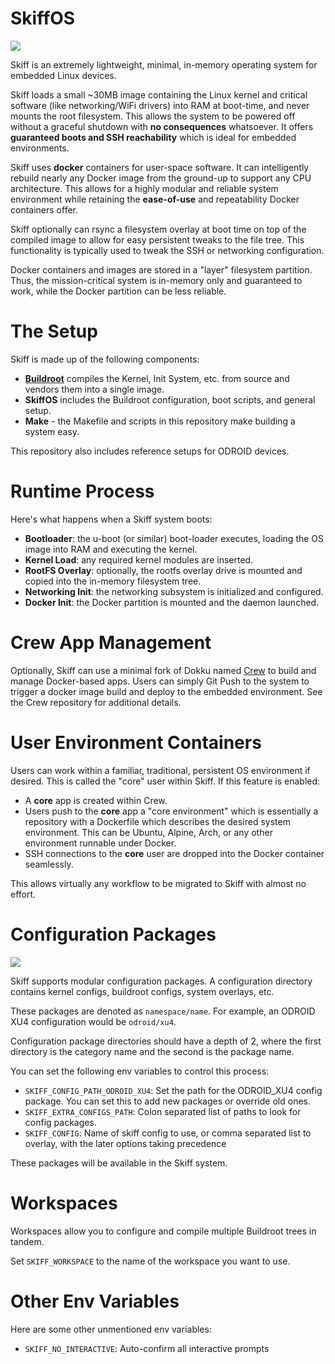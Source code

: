 # SkiffOS

![](http://i.imgur.com/XqpQJEm.png)

Skiff is an extremely lightweight, minimal, in-memory operating system for embedded Linux devices.

Skiff loads a small ~30MB image containing the Linux kernel and critical software (like networking/WiFi drivers) into RAM at boot-time, and never mounts the root filesystem. This allows the system to be powered off without a graceful shutdown with **no consequences** whatsoever. It offers **guaranteed boots and SSH reachability** which is ideal for embedded environments.

Skiff uses **docker** containers for user-space software. It can intelligently rebuild nearly any Docker image from the ground-up to support any CPU architecture. This allows for a highly modular and reliable system environment while retaining the **ease-of-use** and repeatability Docker containers offer.

Skiff optionally can rsync a filesystem overlay at boot time on top of the compiled image to allow for easy persistent tweaks to the file tree. This functionality is typically used to tweak the SSH or networking configuration.

Docker containers and images are stored in a "layer" filesystem partition. Thus, the mission-critical system is in-memory only and guaranteed to work, while the Docker partition can be less reliable.

The Setup
========

Skiff is made up of the following components:

 - [**Buildroot**](http://buildroot.org) compiles the Kernel, Init System, etc. from source and vendors them into a single image.
 - **SkiffOS** includes the Buildroot configuration, boot scripts, and general setup.
 - **Make** - the Makefile and scripts in this repository make building a system easy.

This repository also includes reference setups for ODROID devices.

Runtime Process
===============

Here's what happens when a Skiff system boots:

 - **Bootloader**: the u-boot (or similar) boot-loader executes, loading the OS image into RAM and executing the kernel.
 - **Kernel Load**: any required kernel modules are inserted.
 - **RootFS Overlay**: optionally, the rootfs overlay drive is mounted and copied into the in-memory filesystem tree.
 - **Networking Init**: the networking subsystem is initialized and configured.
 - **Docker Init**: the Docker partition is mounted and the daemon launched.

Crew App Management
===================

Optionally, Skiff can use a minimal fork of Dokku named [Crew](http://github.com/paralin/crew) to build and manage Docker-based apps. Users can simply Git Push to the system to trigger a docker image build and deploy to the embedded environment. See the Crew repository for additional details.

User Environment Containers
===========================

Users can work within a familiar, traditional, persistent OS environment if desired. This is called the "core" user within Skiff. If this feature is enabled:

 - A **core** app is created within Crew.
 - Users push to the **core** app a "core environment" which is essentially a repository with a Dockerfile which describes the desired system environment. This can be Ubuntu, Alpine, Arch, or any other environment runnable under Docker.
 - SSH connections to the **core** user are dropped into the Docker container seamlessly.

This allows virtually any workflow to be migrated to Skiff with almost no effort.

Configuration Packages
======================

![](http://i.imgur.com/2nlUvvL.png)

Skiff supports modular configuration packages. A configuration directory contains kernel configs, buildroot configs, system overlays, etc.

These packages are denoted as `namespace/name`. For example, an ODROID XU4 configuration would be `odroid/xu4`.

Configuration package directories should have a depth of 2, where the first directory is the category name and the second is the package name.

You can set the following env variables to control this process:

 - `SKIFF_CONFIG_PATH_ODROID_XU4`: Set the path for the ODROID_XU4 config package. You can set this to add new packages or override old ones.
 - `SKIFF_EXTRA_CONFIGS_PATH`: Colon separated list of paths to look for config packages.
 - `SKIFF_CONFIG`: Name of skiff config to use, or comma separated list to overlay, with the later options taking precedence

These packages will be available in the Skiff system.

Workspaces
==========

Workspaces allow you to configure and compile multiple Buildroot trees in tandem.

Set `SKIFF_WORKSPACE` to the name of the workspace you want to use.

Other Env Variables
===================

Here are some other unmentioned env variables:

 - `SKIFF_NO_INTERACTIVE`: Auto-confirm all interactive prompts
